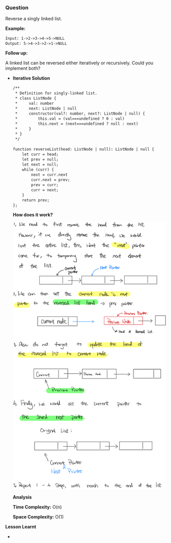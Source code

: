 ### Question

Reverse a singly linked list.

**Example:**

```
Input: 1->2->3->4->5->NULL
Output: 5->4->3->2->1->NULL
```

**Follow up:**

A linked list can be reversed either iteratively or recursively. Could you implement both?

- **Iterative Solution**

    ```tsx
    /**
     * Definition for singly-linked list.
     * class ListNode {
     *     val: number
     *     next: ListNode | null
     *     constructor(val?: number, next?: ListNode | null) {
     *         this.val = (val===undefined ? 0 : val)
     *         this.next = (next===undefined ? null : next)
     *     }
     * }
     */

    function reverseList(head: ListNode | null): ListNode | null {
        let curr = head;
        let prev = null;
        let next = null;
        while (curr) {
            next = curr.next
            curr.next = prev;
            prev = curr;
            curr = next;
        }
        return prev;
    };
    ```

    **How does it work?**

    ![reverse-a-linked-list-sol-1.png](reverse-a-linked-list-sol-1.png)

    **Analysis**

    **Time Complexity:** O(n)

    **Space Complexity:** O(1)

**Lesson Learnt**

-